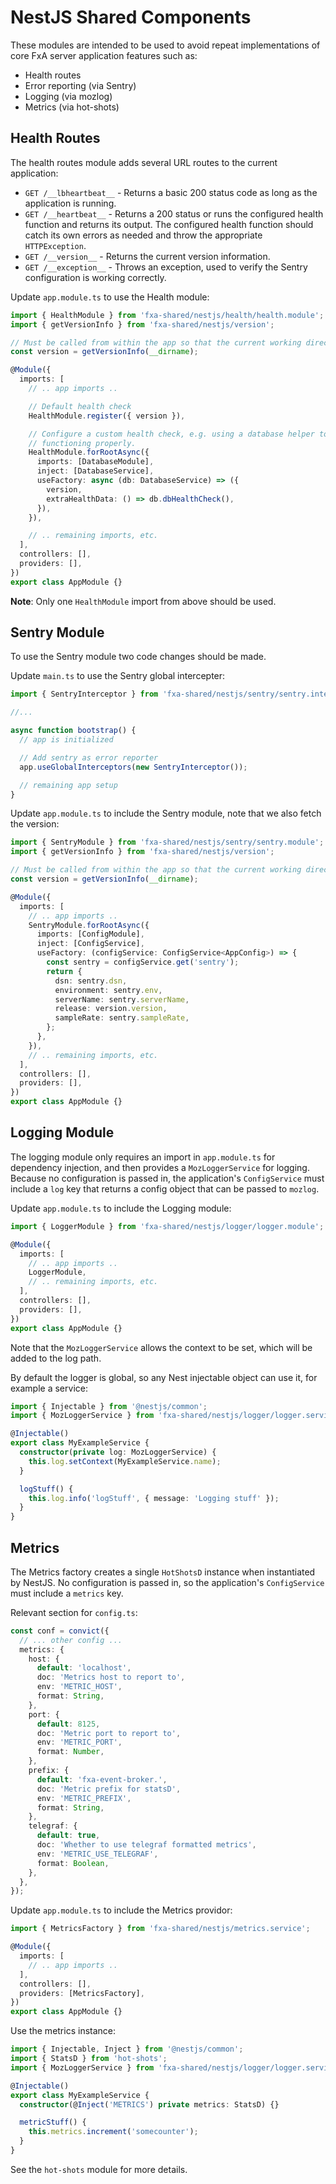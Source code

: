 # NestJS Shared Components

These modules are intended to be used to avoid repeat implementations of core FxA server application features such as:

- Health routes
- Error reporting (via Sentry)
- Logging (via mozlog)
- Metrics (via hot-shots)

## Health Routes

The health routes module adds several URL routes to the current application:

- `GET /__lbheartbeat__` - Returns a basic 200 status code as long as the application is running.
- `GET /__heartbeat__` - Returns a 200 status or runs the configured health function and returns its output. The configured health function should catch its own errors as needed and throw the appropriate `HTTPException`.
- `GET /__version__` - Returns the current version information.
- `GET /__exception__` - Throws an exception, used to verify the Sentry configuration is working correctly.

Update `app.module.ts` to use the Health module:

```typescript
import { HealthModule } from 'fxa-shared/nestjs/health/health.module';
import { getVersionInfo } from 'fxa-shared/nestjs/version';

// Must be called from within the app so that the current working directory can be passed in
const version = getVersionInfo(__dirname);

@Module({
  imports: [
    // .. app imports ..

    // Default health check
    HealthModule.register({ version }),

    // Configure a custom health check, e.g. using a database helper to verify the db is
    // functioning properly.
    HealthModule.forRootAsync({
      imports: [DatabaseModule],
      inject: [DatabaseService],
      useFactory: async (db: DatabaseService) => ({
        version,
        extraHealthData: () => db.dbHealthCheck(),
      }),
    }),

    // .. remaining imports, etc.
  ],
  controllers: [],
  providers: [],
})
export class AppModule {}
```

**Note**: Only one `HealthModule` import from above should be used.

## Sentry Module

To use the Sentry module two code changes should be made.

Update `main.ts` to use the Sentry global intercepter:

```typescript
import { SentryInterceptor } from 'fxa-shared/nestjs/sentry/sentry.interceptor';

//...

async function bootstrap() {
  // app is initialized

  // Add sentry as error reporter
  app.useGlobalInterceptors(new SentryInterceptor());

  // remaining app setup
}
```

Update `app.module.ts` to include the Sentry module, note that we also fetch the version:

```typescript
import { SentryModule } from 'fxa-shared/nestjs/sentry/sentry.module';
import { getVersionInfo } from 'fxa-shared/nestjs/version';

// Must be called from within the app so that the current working directory can be passed in
const version = getVersionInfo(__dirname);

@Module({
  imports: [
    // .. app imports ..
    SentryModule.forRootAsync({
      imports: [ConfigModule],
      inject: [ConfigService],
      useFactory: (configService: ConfigService<AppConfig>) => {
        const sentry = configService.get('sentry');
        return {
          dsn: sentry.dsn,
          environment: sentry.env,
          serverName: sentry.serverName,
          release: version.version,
          sampleRate: sentry.sampleRate,
        };
      },
    }),
    // .. remaining imports, etc.
  ],
  controllers: [],
  providers: [],
})
export class AppModule {}
```

## Logging Module

The logging module only requires an import in `app.module.ts` for dependency injection, and then provides a `MozLoggerService` for logging. Because no configuration is passed in, the application's `ConfigService` must include a `log` key that returns a config object that can be passed to `mozlog`.

Update `app.module.ts` to include the Logging module:

```typescript
import { LoggerModule } from 'fxa-shared/nestjs/logger/logger.module';

@Module({
  imports: [
    // .. app imports ..
    LoggerModule,
    // .. remaining imports, etc.
  ],
  controllers: [],
  providers: [],
})
export class AppModule {}
```

Note that the `MozLoggerService` allows the context to be set, which will be added to the log path.

By default the logger is global, so any Nest injectable object can use it, for example a service:

```typescript
import { Injectable } from '@nestjs/common';
import { MozLoggerService } from 'fxa-shared/nestjs/logger/logger.service';

@Injectable()
export class MyExampleService {
  constructor(private log: MozLoggerService) {
    this.log.setContext(MyExampleService.name);
  }

  logStuff() {
    this.log.info('logStuff', { message: 'Logging stuff' });
  }
}
```

## Metrics

The Metrics factory creates a single `HotShotsD` instance when instantiated by NestJS. No configuration is passed in, so the application's `ConfigService` must include a `metrics` key.

Relevant section for `config.ts`:

```typescript
const conf = convict({
  // ... other config ...
  metrics: {
    host: {
      default: 'localhost',
      doc: 'Metrics host to report to',
      env: 'METRIC_HOST',
      format: String,
    },
    port: {
      default: 8125,
      doc: 'Metric port to report to',
      env: 'METRIC_PORT',
      format: Number,
    },
    prefix: {
      default: 'fxa-event-broker.',
      doc: 'Metric prefix for statsD',
      env: 'METRIC_PREFIX',
      format: String,
    },
    telegraf: {
      default: true,
      doc: 'Whether to use telegraf formatted metrics',
      env: 'METRIC_USE_TELEGRAF',
      format: Boolean,
    },
  },
});
```

Update `app.module.ts` to include the Metrics providor:

```typescript
import { MetricsFactory } from 'fxa-shared/nestjs/metrics.service';

@Module({
  imports: [
    // .. app imports ..
  ],
  controllers: [],
  providers: [MetricsFactory],
})
export class AppModule {}
```

Use the metrics instance:

```typescript
import { Injectable, Inject } from '@nestjs/common';
import { StatsD } from 'hot-shots';
import { MozLoggerService } from 'fxa-shared/nestjs/logger/logger.service';

@Injectable()
export class MyExampleService {
  constructor(@Inject('METRICS') private metrics: StatsD) {}

  metricStuff() {
    this.metrics.increment('somecounter');
  }
}
```

See the `hot-shots` module for more details.
